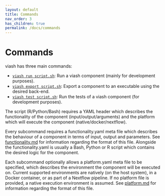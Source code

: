 ```yaml
---
layout: default
title: Commands
nav_order: 3
has_children: true
permalink: /docs/commands
---
```


# Commands

viash has three main commands:

* [`viash run script.sh`](#viash-run): Run a viash component (mainly for development purposes).
* [`viash export script.sh`](#viash-export): Export a component to an executable using the desired back-end.
* [`viash test script.sh`](#viash-test): Run the tests of a viash component (for development purposes).

The script (R/Python/Bash) requires a YAML header which describes the functionality 
of the component (input/output/arguments) and the platform which will execute the 
component (native/docker/nextflow). 

Every subcommand requires a functionality.yaml meta file which describes the
behaviour of a component in terms of input, output and parameters. See 
[functionality.md](functionality.md) for information regarding the format of 
this file. Alongside the functionality.yaml is usually a Bash, Python or R 
script which contains the desired logic for the component. 

Each subcommand optionally allows a platform.yaml meta file to be specified,
which describes the environment the component will be executed on. Current 
supported environments are natively (on the host system), in a Docker container,
or as part of a Nextflow pipeline. If no platform file is provided, a native 
execution environment is assumed. See [platform.md](platform.md) for information
regarding the format of this file.

